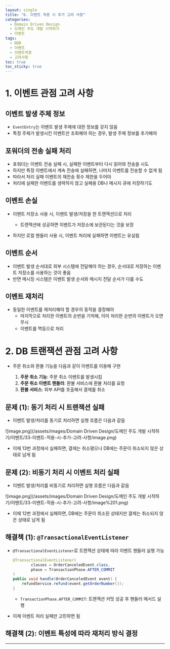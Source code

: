```yaml
---
layout: single
title: "6. 이벤트 적용 시 추가 고려 사항"
categories:
  - Domain Driven Design
  - 도메인 주도 개발 시작하기
  - 이벤트
tags:
  - DDD
  - 이벤트
  - 이벤트적용
  - 고려사항
toc: true
toc_sticky: true
---
```



# 1. 이벤트 관점 고려 사항

## 이벤트 발생 주체 정보

- `EventEntry`는 이벤트 발생 주체에 대한 정보를 갖지 않음
- 특정 주체가 발생시킨 이벤트만 조회해야 하는 경우, 발생 주체 정보를 추가해야

## 포워더의 전송 실패 처리

- 포워더는 이벤트 전송 실패 시, 실패한 이벤트부터 다시 읽어와 전송을 시도
- 하지만 특정 이벤트에서 계속 전송에 실패하면, 나머지 이벤트를 전송할 수 없게 됨
- 따라서 처리 실패 이벤트의 재전송 횟수 제한을 두어야
- 처리에 실패한 이벤트를 생략하지 않고 실패용 DB나 메시지 큐에 저장하기도

## 이벤트 손실

- 이벤트 저장소 사용 시, 이벤트 발생/저장을 한 트랜잭션으로 처리
    - 트랜잭션에 성공하면 이벤트가 저장소에 보관된다는 것을 보장

- 하지만 로컬 핸들러 사용 시, 이벤트 처리에 실패하면 이벤트는 유실됨

## 이벤트 순서

- 이벤트 발생 순서대로 외부 시스템에 전달해야 하는 경우, 순서대로 저장하는 이벤트 저장소를 사용하는 것이 좋음
- 반면 메시징 시스템은 이벤트 발생 순서와 메시지 전달 순서가 다를 수도

## 이벤트 재처리

- 동일한 이벤트를 재처리해야 할 경우의 동작을 결정해야
    - 마지막으로 처리한 이벤트의 순번을 기억해, 이미 처리한 순번의 이벤트가 오면 무시
    - 이벤트를 멱등으로 처리

# 2. DB 트랜잭션 관점 고려 사항

- 주문 취소와 환불 기능을 다음과 같이 이벤트를 이용해 구현
    
    
    
    1. **주문 취소 기능**: 주문 취소 이벤트를 발생시킴
    2. **주문 취소 이벤트 핸들러**: 환불 서비스에 환불 처리를 요청
    3. **환불 서비스**: 외부 API를 호출해서 결제를 취소
    
    

## 문제 (1): 동기 처리 시 트랜잭션 실패

- 이벤트 발생/처리를 동기로 처리하면 실행 흐름은 다음과 같음

![image.png](/assets/images/Domain Driven Design/도메인 주도 개발 시작하기/이벤트/33-이벤트-적용-시-추가-고려-사항/image.png)

- 이때 13번 과정에서 실패하면, 결제는 취소됐으나 DB에는 주문이 취소되지 않은 상태로 남게 됨

## 문제 (2): 비동기 처리 시 이벤트 처리 실패

- 이벤트 발생/처리를 비동기로 처리하면 실행 흐름은 다음과 같음

![image.png](/assets/images/Domain Driven Design/도메인 주도 개발 시작하기/이벤트/33-이벤트-적용-시-추가-고려-사항/image%201.png)

- 이때 12번 과정에서 실패하면, DB에는 주문이 취소된 상태지만 결제는 취소되지 않은 상태로 남게 됨

## 해결책 (1): `@TransactionalEventListener`

- `@TransactionalEventListener`로 트랜잭션 상태에 따라 이벤트 핸들러 실행 가능
    
    ```java
    @TransactionalEventListener(
    		classes = OrderCanceledEvent.class,
    		phase = TransactionPhase.AFTER_COMMIT
    )
    public void handle(OrderCanceledEvent event) {
    	refundService.refund(event.getOrderNumber());
    }
    ```
    
    - `TransactionPhase.AFTER_COMMIT`: 트랜잭션 커밋 성공 후 핸들러 메서드 실행

- 이제 이벤트 처리 실패만 고민하면 됨

## 해결책 (2): 이벤트 특성에 따라 재처리 방식 결정

---